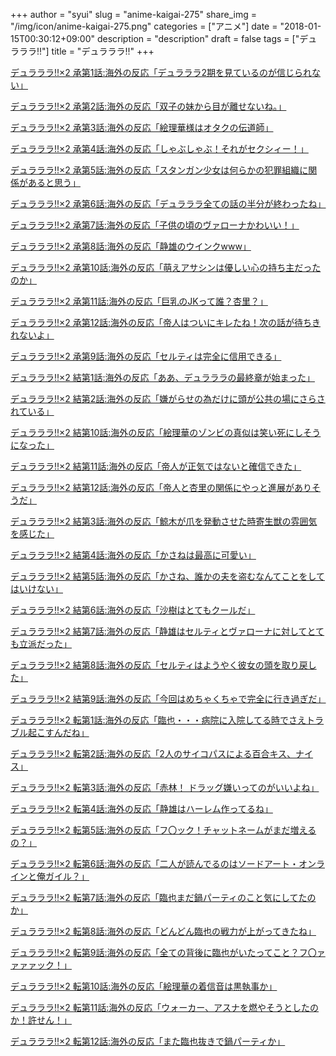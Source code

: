 +++
author = "syui"
slug = "anime-kaigai-275"
share_img = "/img/icon/anime-kaigai-275.png"
categories = ["アニメ"]
date = "2018-01-15T00:30:12+09:00"
description = "description"
draft = false
tags = ["デュラララ!!"]
title = "デュラララ!!"
+++



<a href="http://kaigai-otaku.jp/%E3%83%87%E3%83%A5%E3%83%A9%E3%83%A9%E3%83%A9/%E3%83%87%E3%83%A5%E3%83%A9%E3%83%A9%E3%83%A9x2-%E6%89%BF%E7%AC%AC1%E8%A9%B1%E6%B5%B7%E5%A4%96%E3%81%AE%E5%8F%8D%E5%BF%9C%E3%80%8C%E3%83%87%E3%83%A5%E3%83%A9%E3%83%A9%E3%83%A92%E6%9C%9F" rel="nofollow" target="_blank" title="デュラララ!!×2 承第1話:海外の反応「デュラララ2期を見ているのが信じられない」">デュラララ!!×2 承第1話:海外の反応「デュラララ2期を見ているのが信じられない」</a>

<a href="http://kaigai-otaku.jp/%E3%83%87%E3%83%A5%E3%83%A9%E3%83%A9%E3%83%A9/%E3%83%87%E3%83%A5%E3%83%A9%E3%83%A9%E3%83%A9x2-%E6%89%BF%E7%AC%AC2%E8%A9%B1%E6%B5%B7%E5%A4%96%E3%81%AE%E5%8F%8D%E5%BF%9C%E3%80%8C%E5%8F%8C%E5%AD%90%E3%81%AE%E5%A6%B9%E3%81%8B%E3%82%89" rel="nofollow" target="_blank" title="デュラララ!!×2 承第2話:海外の反応「双子の妹から目が離せないね。」">デュラララ!!×2 承第2話:海外の反応「双子の妹から目が離せないね。」</a>

<a href="http://kaigai-otaku.jp/%E3%83%87%E3%83%A5%E3%83%A9%E3%83%A9%E3%83%A9/%E3%83%87%E3%83%A5%E3%83%A9%E3%83%A9%E3%83%A9x2-%E6%89%BF%E7%AC%AC3%E8%A9%B1%E6%B5%B7%E5%A4%96%E3%81%AE%E5%8F%8D%E5%BF%9C%E3%80%8C%E7%B5%B5%E7%90%86%E8%8F%AF%E6%A7%98%E3%81%AF%E3%82%AA" rel="nofollow" target="_blank" title="デュラララ!!×2 承第3話:海外の反応「絵理華様はオタクの伝道師」">デュラララ!!×2 承第3話:海外の反応「絵理華様はオタクの伝道師」</a>

<a href="http://kaigai-otaku.jp/%E3%83%87%E3%83%A5%E3%83%A9%E3%83%A9%E3%83%A9/%E3%83%87%E3%83%A5%E3%83%A9%E3%83%A9%E3%83%A9x2-%E6%89%BF%E7%AC%AC4%E8%A9%B1%E6%B5%B7%E5%A4%96%E3%81%AE%E5%8F%8D%E5%BF%9C%E3%80%8C%E3%81%97%E3%82%83%E3%81%B6%E3%81%97%E3%82%83%E3%81%B6" rel="nofollow" target="_blank" title="デュラララ!!×2 承第4話:海外の反応「しゃぶしゃぶ！それがセクシィー！」">デュラララ!!×2 承第4話:海外の反応「しゃぶしゃぶ！それがセクシィー！」</a>

<a href="http://kaigai-otaku.jp/%E3%83%87%E3%83%A5%E3%83%A9%E3%83%A9%E3%83%A9/%E3%83%87%E3%83%A5%E3%83%A9%E3%83%A9%E3%83%A9x2-%E6%89%BF%E7%AC%AC5%E8%A9%B1%E6%B5%B7%E5%A4%96%E3%81%AE%E5%8F%8D%E5%BF%9C%E3%80%8C%E3%82%B9%E3%82%BF%E3%83%B3%E3%82%AC%E3%83%B3%E5%B0%91" rel="nofollow" target="_blank" title="デュラララ!!×2 承第5話:海外の反応「スタンガン少女は何らかの犯罪組織に関係があると思う」">デュラララ!!×2 承第5話:海外の反応「スタンガン少女は何らかの犯罪組織に関係があると思う」</a>

<a href="http://kaigai-otaku.jp/%E3%83%87%E3%83%A5%E3%83%A9%E3%83%A9%E3%83%A9/%E3%83%87%E3%83%A5%E3%83%A9%E3%83%A9%E3%83%A9x2-%E6%89%BF%E7%AC%AC6%E8%A9%B1%E6%B5%B7%E5%A4%96%E3%81%AE%E5%8F%8D%E5%BF%9C%E3%80%8C%E3%83%87%E3%83%A5%E3%83%A9%E3%83%A9%E3%83%A9%E5%85%A8" rel="nofollow" target="_blank" title="デュラララ!!×2 承第6話:海外の反応「デュラララ全ての話の半分が終わったね」">デュラララ!!×2 承第6話:海外の反応「デュラララ全ての話の半分が終わったね」</a>

<a href="http://kaigai-otaku.jp/%E3%83%87%E3%83%A5%E3%83%A9%E3%83%A9%E3%83%A9/%E3%83%87%E3%83%A5%E3%83%A9%E3%83%A9%E3%83%A9x2-%E6%89%BF%E7%AC%AC7%E8%A9%B1%E6%B5%B7%E5%A4%96%E3%81%AE%E5%8F%8D%E5%BF%9C%E3%80%8C%E5%AD%90%E4%BE%9B%E3%81%AE%E9%A0%83%E3%81%AE%E3%83%B4" rel="nofollow" target="_blank" title="デュラララ!!×2 承第7話:海外の反応「子供の頃のヴァローナかわいい！」">デュラララ!!×2 承第7話:海外の反応「子供の頃のヴァローナかわいい！」</a>

<a href="http://kaigai-otaku.jp/%E3%83%87%E3%83%A5%E3%83%A9%E3%83%A9%E3%83%A9/%E3%83%87%E3%83%A5%E3%83%A9%E3%83%A9%E3%83%A9x2-%E6%89%BF%E7%AC%AC8%E8%A9%B1%E6%B5%B7%E5%A4%96%E3%81%AE%E5%8F%8D%E5%BF%9C%E3%80%8C%E9%9D%99%E9%9B%84%E3%81%AE%E3%82%A6%E3%82%A3%E3%83%B3" rel="nofollow" target="_blank" title="デュラララ!!×2 承第8話:海外の反応「静雄のウインクwww」">デュラララ!!×2 承第8話:海外の反応「静雄のウインクwww」</a>

<a href="http://kaigai-otaku.jp/%E3%83%87%E3%83%A5%E3%83%A9%E3%83%A9%E3%83%A9/drshou10" rel="nofollow" target="_blank" title="デュラララ!!×2 承第10話:海外の反応「萌えアサシンは優しい心の持ち主だったのか」">デュラララ!!×2 承第10話:海外の反応「萌えアサシンは優しい心の持ち主だったのか」</a>

<a href="http://kaigai-otaku.jp/%E3%83%87%E3%83%A5%E3%83%A9%E3%83%A9%E3%83%A9/drshou11" rel="nofollow" target="_blank" title="デュラララ!!×2 承第11話:海外の反応「巨乳のJKって誰？杏里？」">デュラララ!!×2 承第11話:海外の反応「巨乳のJKって誰？杏里？」</a>

<a href="http://kaigai-otaku.jp/%E3%83%87%E3%83%A5%E3%83%A9%E3%83%A9%E3%83%A9/drshou12" rel="nofollow" target="_blank" title="デュラララ!!×2 承第12話:海外の反応「帝人はついにキレたね！次の話が待ちきれないよ」">デュラララ!!×2 承第12話:海外の反応「帝人はついにキレたね！次の話が待ちきれないよ」</a>

<a href="http://kaigai-otaku.jp/%E3%83%87%E3%83%A5%E3%83%A9%E3%83%A9%E3%83%A9/drshou9" rel="nofollow" target="_blank" title="デュラララ!!×2 承第9話:海外の反応「セルティは完全に信用できる」">デュラララ!!×2 承第9話:海外の反応「セルティは完全に信用できる」</a>

<a href="http://kaigai-otaku.jp/anime/durararax2/drketsu1" rel="nofollow" target="_blank" title="デュラララ!!×2 結第1話:海外の反応「ああ、デュラララの最終章が始まった」">デュラララ!!×2 結第1話:海外の反応「ああ、デュラララの最終章が始まった」</a>

<a href="http://kaigai-otaku.jp/anime/durararax2/drketsu2" rel="nofollow" target="_blank" title="デュラララ!!×2 結第2話:海外の反応「嫌がらせの為だけに頭が公共の場にさらされている」">デュラララ!!×2 結第2話:海外の反応「嫌がらせの為だけに頭が公共の場にさらされている」</a>

<a href="http://kaigai-otaku.jp/anime/durararax2/duraketu10" rel="nofollow" target="_blank" title="デュラララ!!×2 結第10話:海外の反応「絵理華のゾンビの真似は笑い死にしそうになった」">デュラララ!!×2 結第10話:海外の反応「絵理華のゾンビの真似は笑い死にしそうになった」</a>

<a href="http://kaigai-otaku.jp/anime/durararax2/duraketu11" rel="nofollow" target="_blank" title="デュラララ!!×2 結第11話:海外の反応「帝人が正気ではないと確信できた」">デュラララ!!×2 結第11話:海外の反応「帝人が正気ではないと確信できた」</a>

<a href="http://kaigai-otaku.jp/anime/durararax2/duraketu12" rel="nofollow" target="_blank" title="デュラララ!!×2 結第12話:海外の反応「帝人と杏里の関係にやっと進展がありそうだ」">デュラララ!!×2 結第12話:海外の反応「帝人と杏里の関係にやっと進展がありそうだ」</a>

<a href="http://kaigai-otaku.jp/anime/durararax2/duraketu3" rel="nofollow" target="_blank" title="デュラララ!!×2 結第3話:海外の反応「鯨木が爪を発動させた時寄生獣の雰囲気を感じた」">デュラララ!!×2 結第3話:海外の反応「鯨木が爪を発動させた時寄生獣の雰囲気を感じた」</a>

<a href="http://kaigai-otaku.jp/anime/durararax2/duraketu4" rel="nofollow" target="_blank" title="デュラララ!!×2 結第4話:海外の反応「かさねは最高に可愛い」">デュラララ!!×2 結第4話:海外の反応「かさねは最高に可愛い」</a>

<a href="http://kaigai-otaku.jp/anime/durararax2/duraketu5" rel="nofollow" target="_blank" title="デュラララ!!×2 結第5話:海外の反応「かさね、誰かの夫を盗むなんてことをしてはいけない」">デュラララ!!×2 結第5話:海外の反応「かさね、誰かの夫を盗むなんてことをしてはいけない」</a>

<a href="http://kaigai-otaku.jp/anime/durararax2/duraketu6" rel="nofollow" target="_blank" title="デュラララ!!×2 結第6話:海外の反応「沙樹はとてもクールだ」">デュラララ!!×2 結第6話:海外の反応「沙樹はとてもクールだ」</a>

<a href="http://kaigai-otaku.jp/anime/durararax2/duraketu7" rel="nofollow" target="_blank" title="デュラララ!!×2 結第7話:海外の反応「静雄はセルティとヴァローナに対してとても立派だった」">デュラララ!!×2 結第7話:海外の反応「静雄はセルティとヴァローナに対してとても立派だった」</a>

<a href="http://kaigai-otaku.jp/anime/durararax2/duraketu8" rel="nofollow" target="_blank" title="デュラララ!!×2 結第8話:海外の反応「セルティはようやく彼女の頭を取り戻した」">デュラララ!!×2 結第8話:海外の反応「セルティはようやく彼女の頭を取り戻した」</a>

<a href="http://kaigai-otaku.jp/anime/durararax2/duraketu9" rel="nofollow" target="_blank" title="デュラララ!!×2 結第9話:海外の反応「今回はめちゃくちゃで完全に行き過ぎだ」">デュラララ!!×2 結第9話:海外の反応「今回はめちゃくちゃで完全に行き過ぎだ」</a>

<a href="http://kaigai-otaku.jp/durararax2/drten01" rel="nofollow" target="_blank" title="デュラララ!!×2 転第1話:海外の反応「臨也・・・病院に入院してる時でさえトラブル起こすんだね」">デュラララ!!×2 転第1話:海外の反応「臨也・・・病院に入院してる時でさえトラブル起こすんだね」</a>

<a href="http://kaigai-otaku.jp/durararax2/drten02" rel="nofollow" target="_blank" title="デュラララ!!×2 転第2話:海外の反応「2人のサイコパスによる百合キス、ナイス」">デュラララ!!×2 転第2話:海外の反応「2人のサイコパスによる百合キス、ナイス」</a>

<a href="http://kaigai-otaku.jp/durararax2/drten03" rel="nofollow" target="_blank" title="デュラララ!!×2 転第3話:海外の反応「赤林！ ドラッグ嫌いってのがいいよね」">デュラララ!!×2 転第3話:海外の反応「赤林！ ドラッグ嫌いってのがいいよね」</a>

<a href="http://kaigai-otaku.jp/durararax2/drten04" rel="nofollow" target="_blank" title="デュラララ!!×2 転第4話:海外の反応「静雄はハーレム作ってるね」">デュラララ!!×2 転第4話:海外の反応「静雄はハーレム作ってるね」</a>

<a href="http://kaigai-otaku.jp/durararax2/drten05" rel="nofollow" target="_blank" title="デュラララ!!×2 転第5話:海外の反応「フ〇ック！チャットネームがまだ増えるの？」">デュラララ!!×2 転第5話:海外の反応「フ〇ック！チャットネームがまだ増えるの？」</a>

<a href="http://kaigai-otaku.jp/durararax2/drten06" rel="nofollow" target="_blank" title="デュラララ!!×2 転第6話:海外の反応「二人が読んでるのはソードアート・オンラインと俺ガイル？」">デュラララ!!×2 転第6話:海外の反応「二人が読んでるのはソードアート・オンラインと俺ガイル？」</a>

<a href="http://kaigai-otaku.jp/durararax2/drten07" rel="nofollow" target="_blank" title="デュラララ!!×2 転第7話:海外の反応「臨也まだ鍋パーティのこと気にしてたのか」">デュラララ!!×2 転第7話:海外の反応「臨也まだ鍋パーティのこと気にしてたのか」</a>

<a href="http://kaigai-otaku.jp/durararax2/drten08" rel="nofollow" target="_blank" title="デュラララ!!×2 転第8話:海外の反応「どんどん臨也の戦力が上がってきたね」">デュラララ!!×2 転第8話:海外の反応「どんどん臨也の戦力が上がってきたね」</a>

<a href="http://kaigai-otaku.jp/durararax2/drten09" rel="nofollow" target="_blank" title="デュラララ!!×2 転第9話:海外の反応「全ての背後に臨也がいたってこと？フ〇ァァァァック！」">デュラララ!!×2 転第9話:海外の反応「全ての背後に臨也がいたってこと？フ〇ァァァァック！」</a>

<a href="http://kaigai-otaku.jp/durararax2/drten10" rel="nofollow" target="_blank" title="デュラララ!!×2 転第10話:海外の反応「絵理華の着信音は黒執事か」">デュラララ!!×2 転第10話:海外の反応「絵理華の着信音は黒執事か」</a>

<a href="http://kaigai-otaku.jp/durararax2/drten11" rel="nofollow" target="_blank" title="デュラララ!!×2 転第11話:海外の反応「ウォーカー、アスナを燃やそうとしたのか！許せん！」">デュラララ!!×2 転第11話:海外の反応「ウォーカー、アスナを燃やそうとしたのか！許せん！」</a>

<a href="http://kaigai-otaku.jp/durararax2/drten12" rel="nofollow" target="_blank" title="デュラララ!!×2 転第12話:海外の反応「また臨也抜きで鍋パーティか」">デュラララ!!×2 転第12話:海外の反応「また臨也抜きで鍋パーティか」</a>

